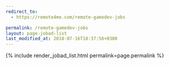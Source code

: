 ```yaml
---
redirect_to:
  - https://remote4me.com/remote-gamedev-jobs

permalink: /remote-gamedev-jobs
layout: page-jobad-list
last_modified_at: 2018-07-16T18:37:56+0300
---
```

{% include render_jobad_list.html permalink=page.permalink %}
